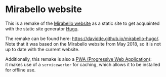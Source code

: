 # Mirabello website
This is a remake of the [Mirabello website](https://www.rcmirabello.be/index.php/nl/) as a static site
to get acquainted with the static site generator [Hugo](https://gohugo.io/).

The remake can be found here: https://davidde.github.io/mirabello-hugo/.  
Note that it was based on the Mirabello website from May 2018, so it is not up to date with the current website.

Additionally, this remake is also a
[PWA (Progressive Web Application)](https://developers.google.com/web/progressive-web-apps/):  
it makes use of a `serviceworker` for caching, which allows it to be installed for offline use.

